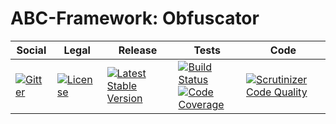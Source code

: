 # ABC-Framework: Obfuscator

<table>
<thead>
<tr>
<th>Social</th>
<th>Legal</th>
<th>Release</th>
<th>Tests</th>
<th>Code</th>
</tr>
</thead>
<tbody>
<tr>
<td>
<a href="https://gitter.im/SetBased/php-abc?utm_source=badge&utm_medium=badge&utm_campaign=pr-badge"><img src="https://badges.gitter.im/SetBased/php-abc.svg" alt="Gitter"/></a>
</td>
<td>
<a href="https://packagist.org/packages/setbased/abc-obfuscator"><img src="https://poser.pugx.org/setbased/abc-obfuscator/license" alt="License"/></a>
</td>
<td>
<a href="https://packagist.org/packages/setbased/abc-obfuscator"><img src="https://poser.pugx.org/setbased/abc-obfuscator/v/stable" alt="Latest Stable Version"/></a>
</td>
<td>
<a href="https://travis-ci.org/SetBased/php-abc-obfuscator"><img src="https://travis-ci.org/SetBased/php-abc-obfuscator.svg?branch=master" alt="Build Status"/></a><br/>
<a href="https://scrutinizer-ci.com/g/SetBased/php-abc-obfuscator/?branch=master"><img src="https://scrutinizer-ci.com/g/SetBased/php-abc-obfuscator/badges/coverage.png?b=master" alt="Code Coverage"/></a>
</td>
<td>
<a href="https://scrutinizer-ci.com/g/SetBased/php-abc-obfuscator/?branch=master"><img src="https://scrutinizer-ci.com/g/SetBased/php-abc-obfuscator/badges/quality-score.png?b=master" alt="Scrutinizer Code Quality"/></a>
</td>
</tr>
</tbody>
</table>
